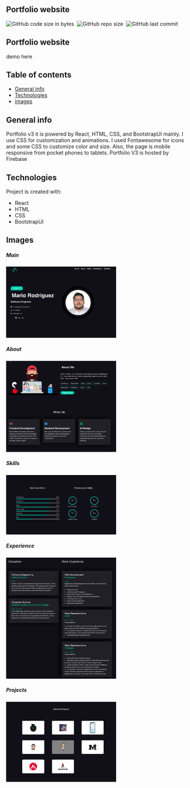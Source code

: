 ## Portfolio website

![GitHub code size in bytes](https://img.shields.io/github/languages/code-size/MarioR9/PortfolioV3)&nbsp;
![GitHub repo size](https://img.shields.io/github/repo-size/MarioR9/PortfolioV3?color=g&label=Repo%20Size)&nbsp; 
![GitHub last commit](https://img.shields.io/github/last-commit/MarioR9/PortfolioV3)

## Portfolio website

demo here

## Table of contents
* [General info](#general-info)
* [Technologies](#technologies)
* [images](#images)

## General info

Portfolio v3 it is powered by React, HTML, CSS, and BootstrapUI mainly. I use CSS for customization and animations. I used Fontawesome for icons and some CSS to customize color and size. Also, the page is mobile responsive from pocket phones to tablets. Portfolio V3 is hosted by Firebase
	
## Technologies

Project is created with:
* React 
* HTML
* CSS
* BootstrapUI


## Images

##### Main 
<img src="ReadmeImages/main.png" width="300"> 

##### About 
<img src="ReadmeImages/about.png" width="300"> 

##### Skills 
<img src="ReadmeImages/skills.png" width="300"> 

##### Experience 
<img src="ReadmeImages/exp.png" width="300"> 

##### Projects 
<img src="ReadmeImages/projects.png" width="300"> 


